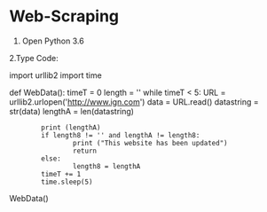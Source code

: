 # Web-Scraping
1. Open Python 3.6

2.Type Code:

import urllib2 import time

def WebData(): timeT = 0 length = '' while timeT < 5: URL = urllib2.urlopen('http://www.ign.com') data = URL.read() datastring = str(data) lengthA = len(datastring)

            print (lengthA)
            if length8 != '' and lengthA != length8:
                    print ("This website has been updated")
                    return
            else:
                    length8 = lengthA
            timeT += 1
            time.sleep(5)
WebData()
